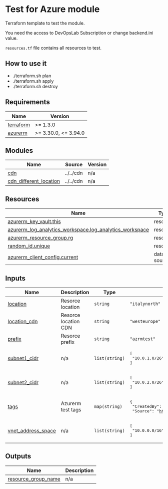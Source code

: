 # Test for Azure module

Terraform template to test the module.

You need the access to DevOpsLab Subscription or change backend.ini value.

`resources.tf` file contains all resources to test.

## How to use it
- ./terraform.sh plan
- ./terraform.sh apply
- ./terraform.sh destroy
<!-- BEGINNING OF PRE-COMMIT-TERRAFORM DOCS HOOK -->
## Requirements

| Name | Version |
|------|---------|
| <a name="requirement_terraform"></a> [terraform](#requirement\_terraform) | >= 1.3.0 |
| <a name="requirement_azurerm"></a> [azurerm](#requirement\_azurerm) | >= 3.30.0, <= 3.94.0 |

## Modules

| Name | Source | Version |
|------|--------|---------|
| <a name="module_cdn"></a> [cdn](#module\_cdn) | ../../cdn | n/a |
| <a name="module_cdn_different_location"></a> [cdn\_different\_location](#module\_cdn\_different\_location) | ../../cdn | n/a |

## Resources

| Name | Type |
|------|------|
| [azurerm_key_vault.this](https://registry.terraform.io/providers/hashicorp/azurerm/latest/docs/resources/key_vault) | resource |
| [azurerm_log_analytics_workspace.log_analytics_workspace](https://registry.terraform.io/providers/hashicorp/azurerm/latest/docs/resources/log_analytics_workspace) | resource |
| [azurerm_resource_group.rg](https://registry.terraform.io/providers/hashicorp/azurerm/latest/docs/resources/resource_group) | resource |
| [random_id.unique](https://registry.terraform.io/providers/hashicorp/random/latest/docs/resources/id) | resource |
| [azurerm_client_config.current](https://registry.terraform.io/providers/hashicorp/azurerm/latest/docs/data-sources/client_config) | data source |

## Inputs

| Name | Description | Type | Default | Required |
|------|-------------|------|---------|:--------:|
| <a name="input_location"></a> [location](#input\_location) | Resorce location | `string` | `"italynorth"` | no |
| <a name="input_location_cdn"></a> [location\_cdn](#input\_location\_cdn) | Resorce location CDN | `string` | `"westeurope"` | no |
| <a name="input_prefix"></a> [prefix](#input\_prefix) | Resorce prefix | `string` | `"azrmtest"` | no |
| <a name="input_subnet1_cidr"></a> [subnet1\_cidr](#input\_subnet1\_cidr) | n/a | `list(string)` | <pre>[<br/>  "10.0.1.0/26"<br/>]</pre> | no |
| <a name="input_subnet2_cidr"></a> [subnet2\_cidr](#input\_subnet2\_cidr) | n/a | `list(string)` | <pre>[<br/>  "10.0.2.0/26"<br/>]</pre> | no |
| <a name="input_tags"></a> [tags](#input\_tags) | Azurerm test tags | `map(string)` | <pre>{<br/>  "CreatedBy": "Terraform",<br/>  "Source": "https://github.com/pagopa/terraform-azurerm-v3"<br/>}</pre> | no |
| <a name="input_vnet_address_space"></a> [vnet\_address\_space](#input\_vnet\_address\_space) | n/a | `list(string)` | <pre>[<br/>  "10.0.0.0/16"<br/>]</pre> | no |

## Outputs

| Name | Description |
|------|-------------|
| <a name="output_resource_group_name"></a> [resource\_group\_name](#output\_resource\_group\_name) | n/a |
<!-- END OF PRE-COMMIT-TERRAFORM DOCS HOOK -->
